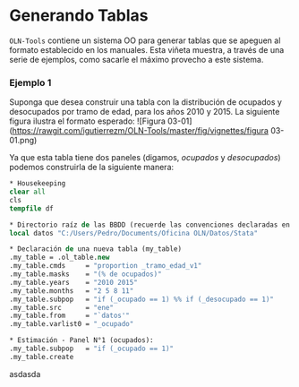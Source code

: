 Generando Tablas
================

``OLN-Tools`` contiene un sistema OO para generar tablas que se apeguen al formato establecido en los manuales. Esta viñeta muestra, a través de una serie de ejemplos, como sacarle el máximo provecho a este sistema.

### Ejemplo 1

Suponga que desea construir una tabla con la distribución de ocupados y desocupados por tramo de edad, para los años 2010 y 2015. La siguiente figura ilustra el formato esperado:
![Figura 03-01](https://rawgit.com/igutierrezm/OLN-Tools/master/fig/vignettes/figura 03-01.png)

Ya que esta tabla tiene dos paneles (digamos, *ocupados* y *desocupados*) podemos construirla de la siguiente manera:
```stata
* Housekeeping
clear all
cls
tempfile df

* Directorio raíz de las BBDD (recuerde las convenciones declaradas en README.md)
local datos "C:/Users/Pedro/Documents/Oficina OLN/Datos/Stata"

* Declaración de una nueva tabla (my_table)
.my_table = .ol_table.new
.my_table.cmds     = "proportion _tramo_edad_v1"
.my_table.masks    = "(% de ocupados)"
.my_table.years    = "2010 2015"
.my_table.months   = "2 5 8 11"
.my_table.subpop   = "if (_ocupado == 1) %% if (_desocupado == 1)"
.my_table.src      = "ene"
.my_table.from     = "`datos'"
.my_table.varlist0 = "_ocupado"

* Estimación - Panel N°1 (ocupados):
.my_table.subpop   = "if (_ocupado == 1)"
.my_table.create

```



asdasda
